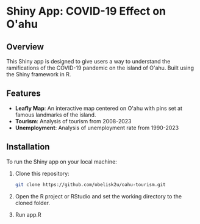 # Shiny App: COVID-19 Effect on O'ahu

## Overview
This Shiny app is designed to give users a way to understand the ramifications of the COVID-19 pandemic on the island of O'ahu. Built using the Shiny framework in R.

## Features
- **Leafly Map**: An interactive map centered on O'ahu with pins set at famous landmarks of the island.
- **Tourism**: Analysis of tourism from 2008-2023
- **Unemployment**: Analysis of unemployment rate from 1990-2023

## Installation
To run the Shiny app on your local machine:

1. Clone this repository:
   ```bash
   git clone https://github.com/obelisk2u/oahu-tourism.git
   ```
2. Open the R project or RStudio and set the working directory to the cloned folder.

3. Run app.R